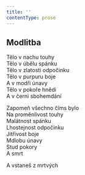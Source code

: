 ```yaml
---
title: ''
contentType: prose
---
```


## Modlitba

Tělo v nachu touhy  
Tělo v úbělu spánku  
Tělo v zlatosti odpočinku  
Tělo v purpuru boje  
A v modři únavy  
Tělo v pokoře hnědi  
A v černi sbohemdání

Zapomeň všechno číms bylo  
Na proměnlivost touhy  
Malátnost spánku  
Lhostejnost odpočinku  
Jitřivost boje  
Mdlobu únavy  
Stud pokory  
A smrt

A vstaneš z mrtvých
